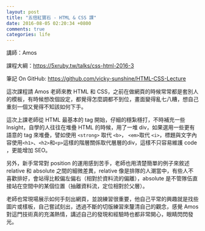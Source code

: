 ```yaml
---
layout: post
title: "五倍紅寶石 - HTML & CSS 課"
date: 2016-08-05 02:20:34 +0800
comments: true
categories: life
---
```


講師：Amos

課程大綱：https://5xruby.tw/talks/css-html-2016-3

筆記 On GitHub: https://github.com/vicky-sunshine/HTML-CSS-Lecture

這次課程請 Amos 老師來教 HTML 和 CSS，之前在做網頁的時候常常都是套別人的模板，有時候想改個設定，都覺得怎麼調都不到位，畫面變得亂七八糟，想自己重刻一個又覺得不知該如何下手。

這次上課老師從 HTML 最基本的 tag 開始，仔細的穩紮穩打，不時補充一些 Insight，自學的人往往在堆疊 HTML 的時候，用了一堆 div，如果選用一些更有語意的 tag 來堆疊，譬如使用 `<strong>` 取代 `<b>`， `<em>`取代 `<i>`，標題與文字內容使用`<h1>`、`<h2>`和`<p>`這樣的階層關係取代層層的div，這樣不只容易維護 code ，更能增加 SEO。

另外，新手常常對 position 的運用感到苦手，老師也用清楚簡單的例子來敘述 relative 和 absolute 之間的細微差異，relative 像是排隊的人潮當中，有些人不喜歡排好，會站得比較偏左偏右（相對於資料流的偏離），absolute 是不管隊伍直接站在空間中的某個位置（抽離資料流，定位相對於父層）。

老師也常現場展示如何手刻出網頁，並說練習很重要，他自己平常的興趣就是找些圖片或樣板，自己嘗試刻出，透過不斷的切版練習來釐清自己的觀念，感覺 Amos 對這門技術真的充滿熱情，講述自己的發現和經驗時也都非常開心，眼睛閃閃發光。
